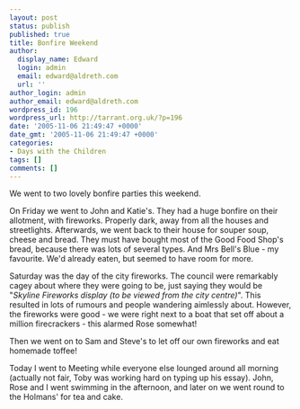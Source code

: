 ```yaml
---
layout: post
status: publish
published: true
title: Bonfire Weekend
author:
  display_name: Edward
  login: admin
  email: edward@aldreth.com
  url: ''
author_login: admin
author_email: edward@aldreth.com
wordpress_id: 196
wordpress_url: http://tarrant.org.uk/?p=196
date: '2005-11-06 21:49:47 +0000'
date_gmt: '2005-11-06 21:49:47 +0000'
categories:
- Days with the Children
tags: []
comments: []
---
```


We went to two lovely bonfire parties this weekend.

On Friday we went to John and Katie\'s. They had a huge bonfire on their
allotment, with fireworks. Properly dark, away from all the houses and
streetlights. Afterwards, we went back to their house for souper soup,
cheese and bread. They must have bought most of the Good Food Shop\'s
bread, because there was lots of several types. And Mrs Bell\'s Blue -
my favourite. We\'d already eaten, but seemed to have room for more.

Saturday was the day of the city fireworks. The council were remarkably
cagey about where they were going to be, just saying they would be
\"*Skyline Fireworks display (to be viewed from the city centre)*\".
This resulted in lots of rumours and people wandering aimlessly about.
However, the fireworks were good - we were right next to a boat that set
off about a million firecrackers - this alarmed Rose somewhat!

Then we went on to Sam and Steve\'s to let off our own fireworks and eat
homemade toffee!

Today I went to Meeting while everyone else lounged around all morning
(actually not fair, Toby was working hard on typing up his essay). John,
Rose and I went swimming in the afternoon, and later on we went round to
the Holmans\' for tea and cake.


